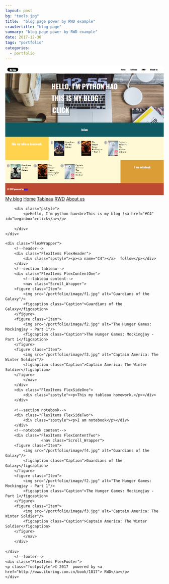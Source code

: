 ```yaml
---
layout: post
bg: "tools.jpg"
title:  "blog page power by RWD example"
crawlertitle: "blog page"
summary: "blog page power by RWD example"
date: 2017-12-30	
tags: "portfolio"
categories:
  - portfolio
---
```


<img src="/portfolio/image/page.jpg" alt="The picture of blog page"/>


<html lang="en">
<link rel="stylesheet" href="/portfolio/styles.css">
<head>
	<link href='http://fonts.googleapis.com/css?family=Oswald:700' rel='stylesheet' type='text/css'>
	<meta charset="utf-8">
	<title>Layout example</title>
	<meta name="viewport" content="width=device-width">
	

</head>

<body>
	<div class="MenuWrap">
		<a href="#" id="logobox" class="LastItem">My blog</a>
		<a href="#" class="ListItem">Home</a>
		<a href="#" class="ListItem">Tableau</a>
		<a href="#" class="ListItem">RWD</a>
		<a href="#" class="ListItem">About us</a>
	</div>
<!--banner-->
	<div class="banner">
	<!--menu-->

		<div class="pstyle">
			<p>Hello, I'm python hao<br>This is my blog !<a href="#C4" id="beginbox">click</a></p>

		</div>
	</div>
<!--section-->
	<div class="FlexWrapper">
		<!--header-->
		<div class="FlexItems FlexHeader">
			<div class="spstyle"><p><a name="C4"></a>  follow</p></div>
		</div>
		<!--section tableau-->
		<div class="FlexItems FlexContentOne">
			<!--tableau content-->
			<nav class="Scroll_Wrapper">
		<figure class="Item">
			<img src="/portfolio/image/f1.jpg" alt="Guardians of the Galaxy"/>
			<figcaption class="Caption">Guardians of the Galaxy</figcaption>
		</figure>
		<figure class="Item">
			<img src="/portfolio/image/f2.jpg" alt="The Hunger Games: Mockingjay - Part 1"/>
			<figcaption class="Caption">The Hunger Games: Mockingjay - Part 1</figcaption>
		</figure>
		<figure class="Item">
			<img src="/portfolio/image/f3.jpg" alt="Captain America: The Winter Soldier"/>
			<figcaption class="Caption">Captain America: The Winter Soldier</figcaption>
		</figure>
			</nav>
		</div>
		<div class="FlexItems FlexSideOne">
			<div class="spstyle"><p>This my tableau homework.</p></div>
		</div>
			
		<!--section notebook-->
		<div class="FlexItems FlexSideTwo">
			<div class="spstyle"><p>I am notebook</p></div>
		</div>
		<!--notebook content-->	
		<div class="FlexItems FlexContentTwo">
					<nav class="Scroll_Wrapper">
		<figure class="Item">
			<img src="/portfolio/image/f4.jpg" alt="Guardians of the Galaxy"/>
			<figcaption class="Caption">Guardians of the Galaxy</figcaption>
		</figure>
		<figure class="Item">
			<img src="/portfolio/image/f2.jpg" alt="The Hunger Games: Mockingjay - Part 1"/>
			<figcaption class="Caption">The Hunger Games: Mockingjay - Part 1</figcaption>
		</figure>
		<figure class="Item">
			<img src="/portfolio/image/f3.jpg" alt="Captain America: The Winter Soldier"/>
			<figcaption class="Caption">Captain America: The Winter Soldier</figcaption>
		</figure>
			</nav>
		</div>

	</div>
		<!--footer-->
	<div class="FlexItems FlexFooter">
	<p class="footpstyle">© 2017  powered by <a href="http://www.ituring.com.cn/book/1817"> RWD</a></p>
	</div>
  


</body>
</html>